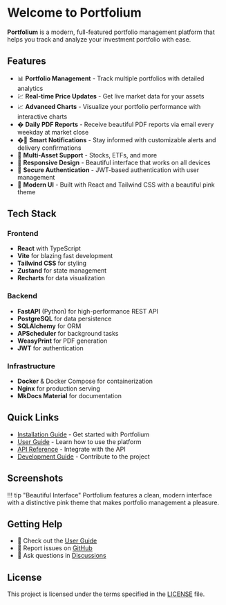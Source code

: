 # Welcome to Portfolium

**Portfolium** is a modern, full-featured portfolio management platform that helps you track and analyze your investment portfolio with ease.

## Features

- 📊 **Portfolio Management** - Track multiple portfolios with detailed analytics
- 💹 **Real-time Price Updates** - Get live market data for your assets
- 📈 **Advanced Charts** - Visualize your portfolio performance with interactive charts
- � **Daily PDF Reports** - Receive beautiful PDF reports via email every weekday at market close
- �🔔 **Smart Notifications** - Stay informed with customizable alerts and delivery confirmations
- 💼 **Multi-Asset Support** - Stocks, ETFs, and more
- 📱 **Responsive Design** - Beautiful interface that works on all devices
- 🔐 **Secure Authentication** - JWT-based authentication with user management
- 🎨 **Modern UI** - Built with React and Tailwind CSS with a beautiful pink theme

## Tech Stack

### Frontend
- **React** with TypeScript
- **Vite** for blazing fast development
- **Tailwind CSS** for styling
- **Zustand** for state management
- **Recharts** for data visualization

### Backend
- **FastAPI** (Python) for high-performance REST API
- **PostgreSQL** for data persistence
- **SQLAlchemy** for ORM
- **APScheduler** for background tasks
- **WeasyPrint** for PDF generation
- **JWT** for authentication

### Infrastructure
- **Docker** & Docker Compose for containerization
- **Nginx** for production serving
- **MkDocs Material** for documentation

## Quick Links

- [Installation Guide](getting-started/installation.md) - Get started with Portfolium
- [User Guide](user-guide/portfolios.md) - Learn how to use the platform
- [API Reference](api/overview.md) - Integrate with the API
- [Development Guide](development/architecture.md) - Contribute to the project

## Screenshots

!!! tip "Beautiful Interface"
    Portfolium features a clean, modern interface with a distinctive pink theme that makes portfolio management a pleasure.

## Getting Help

- 📖 Check out the [User Guide](user-guide/portfolios.md)
- 🐛 Report issues on [GitHub](https://github.com/ArthurMTX/Portfolium/issues)
- 💬 Ask questions in [Discussions](https://github.com/ArthurMTX/Portfolium/discussions)

## License

This project is licensed under the terms specified in the [LICENSE](https://github.com/ArthurMTX/Portfolium/blob/main/LICENSE) file.
